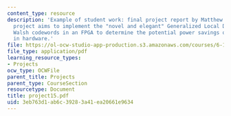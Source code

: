 ```yaml
---
content_type: resource
description: 'Example of student work: final project report by Matthew Doherty. The
  project aims to implement the "novel and elegant" Generalized Local Decoding of
  Walsh codewords in an FPGA to determine the potential power savings of the algorithm
  in hardware.'
file: https://ol-ocw-studio-app-production.s3.amazonaws.com/courses/6-111-introductory-digital-systems-laboratory-spring-2006/3eb763d1ab6c39283a41ea20661e9634_project15.pdf
file_type: application/pdf
learning_resource_types:
- Projects
ocw_type: OCWFile
parent_title: Projects
parent_type: CourseSection
resourcetype: Document
title: project15.pdf
uid: 3eb763d1-ab6c-3928-3a41-ea20661e9634
---
```

